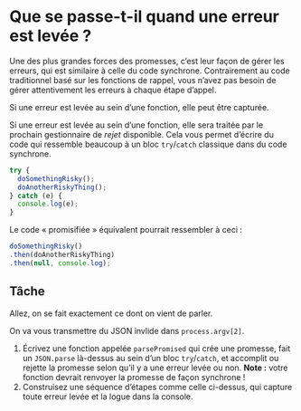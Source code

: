 # Que se passe-t-il quand une erreur est levée ?

Une des plus grandes forces des promesses, c’est leur façon de gérer les
erreurs, qui est similaire à celle du code synchrone.  Contrairement au code
traditionnel basé sur les fonctions de rappel, vous n’avez pas besoin de gérer
attentivement les erreurs à chaque étape d’appel.

Si une erreur est levée au sein d’une fonction, elle peut être capturée.

Si une erreur est levée au sein d’une fonction, elle sera traitée par le prochain
gestionnaire de *rejet* disponible.  Cela vous permet d’écrire du code qui
ressemble beaucoup à un bloc `try`/`catch` classique dans du code synchrone.

```js
try {
  doSomethingRisky();
  doAnotherRiskyThing();
} catch (e) {
  console.log(e);
}
```

Le code « promisifiée » équivalent pourrait ressembler à ceci :

```js
doSomethingRisky()
.then(doAnotherRiskyThing)
.then(null, console.log);
```

## Tâche

Allez, on se fait exactement ce dont on vient de parler.

On va vous transmettre du JSON invlide dans `process.argv[2]`.

1. Écrivez une fonction appelée `parsePromised` qui crée une promesse,
   fait un `JSON.parse` là-dessus au sein d’un bloc `try`/`catch`, et
   accomplit ou rejette la promesse selon qu’il y a une erreur levée ou non.
   **Note :** votre fonction devrait renvoyer la promesse de façon synchrone !
2. Construisez une séquence d’étapes comme celle ci-dessus, qui capture toute
   erreur levée et la logue dans la console.
